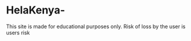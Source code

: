 # HelaKenya-
This site is made for educational purposes only. Risk of loss by the user is users risk
